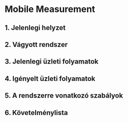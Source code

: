 # Mobile Measurement

## 1. Jelenlegi helyzet


## 2. Vágyott rendszer


## 3. Jelenlegi üzleti folyamatok


## 4. Igényelt üzleti folyamatok


## 5. A rendszerre vonatkozó szabályok


## 6. Követelménylista
